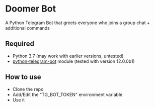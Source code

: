 # Doomer Bot
A Python Telegram Bot that greets everyone who joins a group chat + additional commands

## Required
*   Python 3.7 (may work with earlier versions, untested)
*   [python-telegram-bot](https://github.com/leandrotoledo/python-telegram-bot) module (tested with version 12.0.0b1)

## How to use
*   Clone the repo
*   Add/Edit the "TG_BOT_TOKEN" environment variable 
*   Use it
